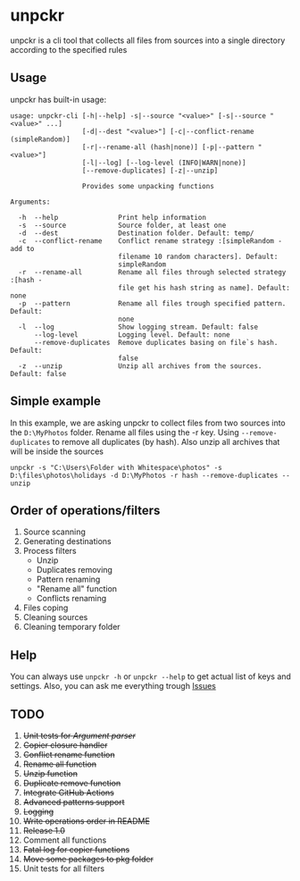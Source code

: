 # unpckr

unpckr is a cli tool that collects all files from sources into a single directory according to the specified rules

## Usage

unpckr has built-in usage:

```text
usage: unpckr-cli [-h|--help] -s|--source "<value>" [-s|--source "<value>" ...]
                  [-d|--dest "<value>"] [-c|--conflict-rename (simpleRandom)]
                  [-r|--rename-all (hash|none)] [-p|--pattern "<value>"]
                  [-l|--log] [--log-level (INFO|WARN|none)]
                  [--remove-duplicates] [-z|--unzip]

                  Provides some unpacking functions

Arguments:

  -h  --help               Print help information
  -s  --source             Source folder, at least one
  -d  --dest               Destination folder. Default: temp/
  -c  --conflict-rename    Conflict rename strategy :[simpleRandom - add to
                           filename 10 random characters]. Default:
                           simpleRandom
  -r  --rename-all         Rename all files through selected strategy :[hash -
                           file get his hash string as name]. Default: none
  -p  --pattern            Rename all files trough specified pattern. Default:
                           none
  -l  --log                Show logging stream. Default: false
      --log-level          Logging level. Default: none
      --remove-duplicates  Remove duplicates basing on file`s hash. Default:
                           false
  -z  --unzip              Unzip all archives from the sources. Default: false
```

## Simple example

In this example, we are asking unpckr to collect files from two sources into the `D:\MyPhotos` folder. Rename all files using the -r key. Using `--remove-duplicates` to remove all duplicates (by hash). Also unzip all archives that will be inside the sources

```text
unpckr -s "C:\Users\Folder with Whitespace\photos" -s D:\files\photos\holidays -d D:\MyPhotos -r hash --remove-duplicates --unzip
```

## Order of operations/filters

1. Source scanning
2. Generating destinations
3. Process filters
    - Unzip
    - Duplicates removing
    - Pattern renaming
    - "Rename all" function
    - Conflicts renaming
4. Files coping
5. Cleaning sources
6. Cleaning temporary folder

## Help

You can always use `unpckr -h` or `unpckr --help` to get actual list of keys and settings. Also, you can ask me everything trough [Issues](https://github.com/nekovalue/unpckr/issues)

## TODO

1. ~~Unit tests for *Argument parser*~~
2. ~~Copier closure handler~~
3. ~~Conflict rename function~~
4. ~~Rename all function~~
5. ~~Unzip function~~
6. ~~Duplicate remove function~~
7. ~~Integrate GitHub Actions~~
8. ~~Advanced patterns support~~
9. ~~Logging~~
10. ~~Write operations order in README~~
11. ~~Release 1.0~~
12. Comment all functions
13. ~~Fatal log for copier functions~~
14. ~~Move some packages to pkg folder~~
15. Unit tests for all filters
